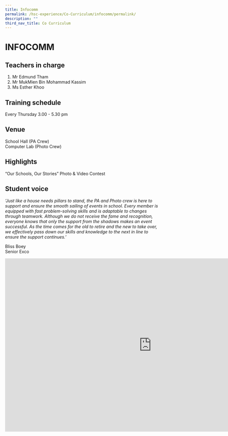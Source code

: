 ```yaml
---
title: Infocomm
permalink: /hsc-experience/Co-Curriculum/infocomm/permalink/
description: ""
third_nav_title: Co Curriculum
---
```

INFOCOMM
========

Teachers in charge
------------------

1.  Mr Edmund Tham
2.  Mr MukMien Bin Mohammad Kassim
3.  Ms Esther Khoo

Training schedule
-----------------

Every Thursday 3.00 - 5.30 pm

Venue
-----

School Hall (PA Crew)  
Computer Lab (Photo Crew)

Highlights
----------

“Our Schools, Our Stories” Photo &amp; Video Contest

Student voice
-------------

_‘Just like a house needs pillars to stand, the PA and Photo crew is here to support and ensure the smooth sailing of events in school. Every member is equipped with fast problem-solving skills and is adaptable to changes through teamwork. Although we do not receive the fame and recognition, everyone knows that only the support from the shadows makes an event successful. As the time comes for the old to retire and the new to take over, we effectively pass down our skills and knowledge to the next in line to ensure the support continues.’_  
  
Bliss Boey  
Senior Exco

<iframe allowfullscreen="true" height="569" width="960" frameborder="0" src="https://docs.google.com/presentation/d/e/2PACX-1vR8UOq2IxUZe0eq8Gn9PnqTMp9fc50Q5ksHh-ucbAIhHHhRjQz1bGMei77uFRQcJgdhEaQBRaH3qWLx/embed?start=false&amp;loop=false&amp;delayms=3000"></iframe>